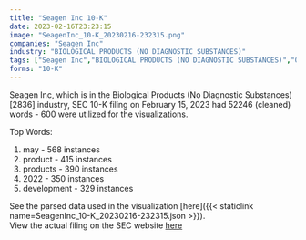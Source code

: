 ```yaml
---
title: "Seagen Inc 10-K"
date: 2023-02-16T23:23:15
image: "SeagenInc_10-K_20230216-232315.png"
companies: "Seagen Inc"
industry: "BIOLOGICAL PRODUCTS (NO DIAGNOSTIC SUBSTANCES)"
tags: ["Seagen Inc","BIOLOGICAL PRODUCTS (NO DIAGNOSTIC SUBSTANCES)","02-15-2023","10-K"]
forms: "10-K"
---
```

Seagen Inc, which is in the Biological Products (No Diagnostic Substances) [2836] industry, SEC 10-K filing on February 15, 2023 had 52246 (cleaned) words - 600 were utilized for the visualizations.

Top Words:
1. may - 568 instances
2. product - 415 instances
3. products - 390 instances
4. 2022 - 350 instances
5. development - 329 instances


See the parsed data used in the visualization [here]({{< staticlink name=SeagenInc_10-K_20230216-232315.json >}}).  
View the actual filing on the SEC website [here](https://www.sec.gov/Archives/edgar/data/1060736/0001060736-23-000009.txt)